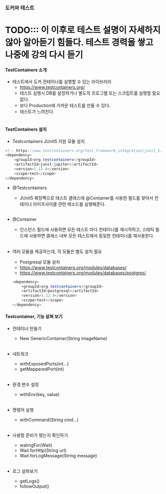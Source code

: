### 도커와 테스트

# TODO::: 이 이후로 테스트 설명이 자세하지 않아 알아듣기 힘들다. 테스트 경력을 쌓고 나중에 강의 다시 듣기

#### TestContainers 소개
- 테스트에서 도커 컨테이너를 실행할 수 있는 라이브러리
    - https://www.testcontainers.org/
    - 테스트 실행시 DB를 설정하거나 별도의 프로그램 또는 스크립트를 실행할 필요 없다.
    - 보다 Production에 가까운 테스트를 만들 수 있다.
    - 테스트가 느려진다.
    <br/>
    

#### TestContainers 설치
- Testcontainers JUnit5 지원 모듈 설치
    
```java
<!-- https://www.testcontainers.org/test_framework_integration/junit_5/ -->
<dependency>
	<groupId>org.testcontainers</groupId>
	<artifactId>junit-jupiter</artifactId>
	<version>1.12.4</version>
	<scope>test</scope>
</dependency>
```

- @Testcontainers
    - JUnit5 확장팩으로 테스트 클래스에 @Container를 사용한 필드를 찾아서 컨테이너 라이프사이클 관련 메소드를 실행해준다.
    <br/>
    
- @Container
    - 인스턴스 필드에 사용하면 모든 테스트 마다 컨테이너를 재시작하고, 스태틱 필드에 사용하면 클래스 내부 모든 테스트에서 동일한 컨테이너를 재사용한다.
    <br/>

- 여러 모듈을 제공하는데, 각 모듈은 별도 설치 필요
    - Postgresql 모듈 설치
    - https://www.testcontainers.org/modules/databases/
    - https://www.testcontainers.org/modules/databases/postgres/
    
    ```java
    <dependency>
		<groupId>org.testcontainers</groupId>
		<artifactId>postgresql</artifactId>
		<version>1.12.4</version>
		<scope>test</scope>
	</dependency>
    ```
    
    
#### Testcontainer, 기능 살펴 보기
- 컨테이너 만들기
    - New GenericContainer(String imageName)
    <br/>

- 네트워크
    - withExposedPorts(int...)
    - getMapperedPort(int)
    <br/>
    
- 환경 변수 설정
    - withEnv(key, value)
    <br/>
    
- 명령어 실행
    - withCommand(String cmd...)
    <br/>
    
- 사용할 준비가 됐는지 확인하기
    - watingFor(Wait)
    - Wait.forHttp(String url)
    - Wait.forLogMessage(String message)
    <br/>
    
- 로그 살펴보기
    - getLogs()
    - followOutput()
            
    
